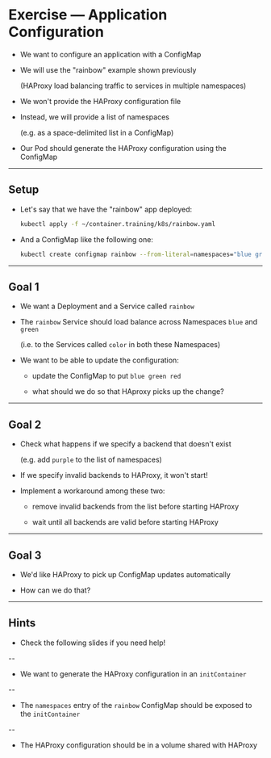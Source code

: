 # Exercise — Application Configuration

- We want to configure an application with a ConfigMap

- We will use the "rainbow" example shown previously

  (HAProxy load balancing traffic to services in multiple namespaces)

- We won't provide the HAProxy configuration file

- Instead, we will provide a list of namespaces

  (e.g. as a space-delimited list in a ConfigMap)

- Our Pod should generate the HAProxy configuration using the ConfigMap

---

## Setup

- Let's say that we have the "rainbow" app deployed:
  ```bash
  kubectl apply -f ~/container.training/k8s/rainbow.yaml
  ```

- And a ConfigMap like the following one:
  ```bash
  kubectl create configmap rainbow --from-literal=namespaces="blue green"
  ```

---

## Goal 1

- We want a Deployment and a Service called `rainbow`

- The `rainbow` Service should load balance across Namespaces `blue` and `green`

  (i.e. to the Services called `color` in both these Namespaces)

- We want to be able to update the configuration:

  - update the ConfigMap to put `blue green red`

  - what should we do so that HAproxy picks up the change?

---

## Goal 2

- Check what happens if we specify a backend that doesn't exist

  (e.g. add `purple` to the list of namespaces)

- If we specify invalid backends to HAProxy, it won't start!

- Implement a workaround among these two:

  - remove invalid backends from the list before starting HAProxy

  - wait until all backends are valid before starting HAProxy

---

## Goal 3

- We'd like HAProxy to pick up ConfigMap updates automatically

- How can we do that?

---

## Hints

- Check the following slides if you need help!

--

- We want to generate the HAProxy configuration in an `initContainer`

--

- The `namespaces` entry of the `rainbow` ConfigMap should be exposed to the `initContainer`

--

- The HAProxy configuration should be in a volume shared with HAProxy
